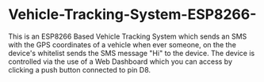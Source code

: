 # Vehicle-Tracking-System-ESP8266-
This is an ESP8266 Based Vehicle Tracking System which sends an SMS with the GPS coordinates of a vehicle when ever someone, on the the device's whitelist sends the SMS message "Hi" to the device. The device is controlled via the use of a Web Dashboard which you can access by clicking a push button connected to pin D8.
